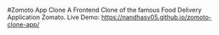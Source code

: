 
#Zomoto App Clone A Frontend Clone of the famous Food Delivery Application Zomato. Live Demo: https://nandhasv05.github.io/zomoto-clone-app/
